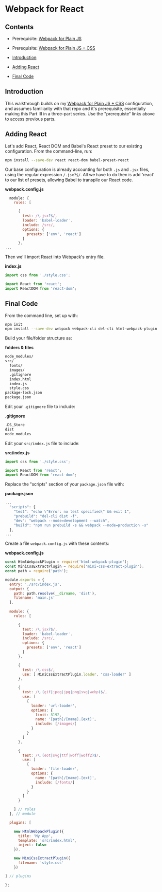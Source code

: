 # Webpack for React

## Contents

  - Prerequisite: [Webpack for Plain JS](https://github.com/mjcampagna/webpack-for-plain-js)
  - Prerequisite: [Webpack for Plain JS + CSS](https://github.com/mjcampagna/webpack-for-plain-js-css)

  - [Introduction](#introduction)
  - [Adding React](#adding-react)
  - [Final Code](#final-code)

## Introduction

This walkthrough builds on my [Webpack for Plain JS + CSS](https://github.com/mjcampagna/webpack-for-plain-js-css) configuration, and assumes familiarity with that repo and it's prerequisite, essentially making this Part III in a three-part series. Use the "prerequiste" links above to access previous parts.

## Adding React

Let's add React, React DOM and Babel's React preset to our existing configuration. From the command-line, run:

```sh
npm install --save-dev react react-dom babel-preset-react
```

Our base configuration is already accounting for both `.js` and `.jsx` files, using the regular expression `/.jsx?$/`. All we have to do then is add 'react' to our list of presets, allowing Babel to transpile our React code.

**webpack.config.js**  
```js
  module: {
    rules: [

      { 
        test: /\.jsx?$/, 
        loader: 'babel-loader',
        include: /src/,
        options: {
          presets: ['env', 'react']
        }
      },
...
```

Then we'll import React into Webpack's entry file.

**index.js**  
```js
import css from './style.css';

import React from 'react';
import ReactDOM from 'react-dom';
```

## Final Code

From the command line, set up with:

```sh
npm init
npm install --save-dev webpack webpack-cli del-cli html-webpack-plugin babel-core babel-loader babel-preset-env style-loader css-loader file-loader url-loader mini-css-extract-plugin react react-dom babel-preset-react
```

Build your file/folder structure as:

**folders & files**  
```sh
node_modules/
src/
  fonts/
  images/
  .gitignore
  index.html
  index.js
  style.css
package-lock.json
package.json
```

Edit your `.gitignore` file to include: 

**.gitignore**  
```sh
.DS_Store
dist
node_modules
```

Edit your `src/index.js` file to include: 

**src/index.js**  
```js
import css from './style.css';

import React from 'react';
import ReactDOM from 'react-dom';
```

Replace the "scripts" section of your `package.json` file with:

**package.json**
```js
...
  "scripts": {
    "test": "echo \"Error: no test specified\" && exit 1",
    "prebuild": "del-cli dist -f",
    "dev": "webpack --mode=development --watch",
    "build": "npm run prebuild -s && webpack --mode=production -s"
  },
...
```

Create a file `webpack.config.js` with these contents:

**webpack.config.js**  
```js
const HtmlWebpackPlugin = require('html-webpack-plugin');
const MiniCssExtractPlugin = require('mini-css-extract-plugin');
const path = require('path');

module.exports = {
  entry: './src/index.js',
  output: {
    path: path.resolve(__dirname, 'dist'),
    filename: 'main.js'
  },
  
  module: {
    rules: [

      { 
        test: /\.jsx?$/, 
        loader: 'babel-loader',
        include: /src/,
        options: {
          presets: ['env', 'react']
        }
      },

      {
        test: /\.css$/,
        use: [ MiniCssExtractPlugin.loader, 'css-loader' ]
      },

      {
        test: /\.(gif|jpeg|jpg|png|svg|webp)$/,
        use: [
          {
            loader: 'url-loader',
            options: {
              limit: 8192,
              name: '[path]/[name].[ext]',
              include: [/images/]
            }
          }
        ]
      },

      {
        test: /\.(eot|svg|ttf|woff|woff2)$/,
        use: [
          {
            loader: 'file-loader',
            options: {
              name: '[path]/[name].[ext]',
              include: [/fonts/]
            }
          }
        ]
      }

    ] // rules
  }, // module

  plugins: [

    new HtmlWebpackPlugin({
      title: 'My App',
      template: 'src/index.html',
      inject: false
    }),

    new MiniCssExtractPlugin({
      filename: 'style.css'
    })

] // plugins

};
```
